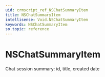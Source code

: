 ```yaml
---
uid: crmscript_ref_NSChatSummaryItem
title: NSChatSummaryItem
intellisense: Void.NSChatSummaryItem
keywords: NSChatSummaryItem
so.topic: reference
---
```


# NSChatSummaryItem

Chat session summary: id, title, created date
